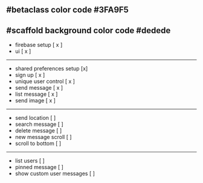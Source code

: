 ## #betaclass color code #3FA9F5

## #scaffold background color code #dedede

- firebase setup [ x ]
- ui [ x ]

---

- shared preferences setup [x]
- sign up [ x ]
- unique user control [ x ]
- send message [ x ]
- list message [ x ]
- send image [ x ]

---

- send location [ ]
- search message [ ]
- delete message [ ]
- new message scroll [ ]
- scroll to bottom [ ]

---

- list users [ ]
- pinned message [ ]
- show custom user messages [ ]
